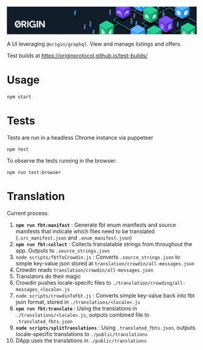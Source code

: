 ![Origin Protocol](data/origin-header.png)

A UI leveraging `@origin/graphql`. View and manage listings and offers.

Test builds at https://originprotocol.github.io/test-builds/

# Usage

    npm start

# Tests

Tests are run in a headless Chrome instance via puppeteer

    npm test

To observe the tests running in the browser:

    npm run test:browser

# Translation

Current process:

1. **`npm run fbt:manifest`** : Generate fbt enum manifests and source manifests that indicate which files need to be translated (`.src_manifest.json` and `.enum_manifest.json`)
1. **`npm run fbt:collect`** : Collects translatable strings from throughout the app. Outputs to `.source_strings.json`
1. `node scripts/fbtToCrowdin.js` : Converts `.source_strings.json` to simple key-value json stored at `translation/crowdin/all-messages.json`
1. Crowdin reads `translation/crowdin/all-messages.json` 
1. Translators do their magic
1. Crowdin pushes locale-specifc files to `./translation/crowding/all-messages_<locale>.js`
1. `node scripts/crowdinToFbt.js` : Converts simple key-value back into fbt json format, stored in `./translations/<locale>.js`
1. **`npm run fbt:translate`** : Using the translations in `./translations/<locale>.js`, outputs combined file to `.translated_fbts.json`
1. **`node scripts/splitTranslations`** : Using `.translated_fbts.json`, outputs locale-specific translations to `./public/translations`
1. DApp uses the translations in `./public/translations`

